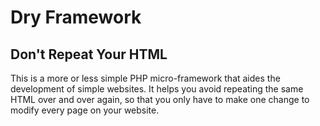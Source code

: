 Dry Framework
=============

Don't Repeat Your HTML
----------------------

This is a more or less simple PHP micro-framework that aides the development of simple websites. It helps you avoid repeating the same HTML over and over again, so that you only have to make one change to modify every page on your website.